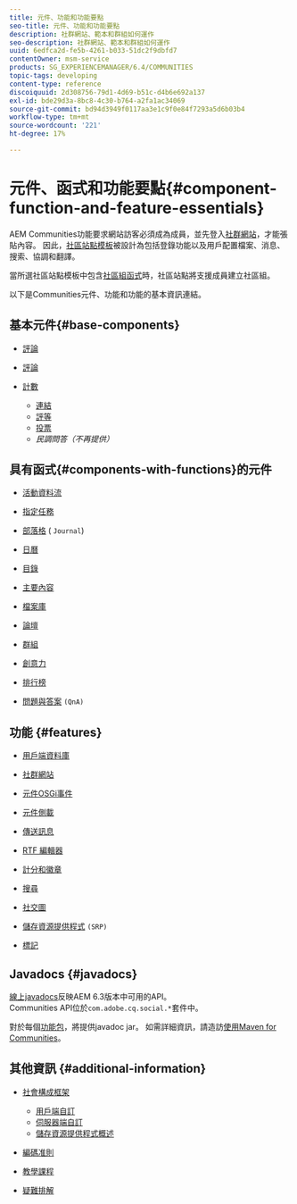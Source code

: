 ```yaml
---
title: 元件、功能和功能要點
seo-title: 元件、功能和功能要點
description: 社群網站、範本和群組如何運作
seo-description: 社群網站、範本和群組如何運作
uuid: 6edfca2d-fe5b-4261-b033-51dc2f9dbfd7
contentOwner: msm-service
products: SG_EXPERIENCEMANAGER/6.4/COMMUNITIES
topic-tags: developing
content-type: reference
discoiquuid: 2d308756-79d1-4d69-b51c-d4b6e692a137
exl-id: bde29d3a-8bc8-4c30-b764-a2fa1ac34069
source-git-commit: bd94d3949f0117aa3e1c9f0e84f7293a5d6b03b4
workflow-type: tm+mt
source-wordcount: '221'
ht-degree: 17%

---
```


# 元件、函式和功能要點{#component-function-and-feature-essentials}

AEM Communities功能要求網站訪客必須成為成員，並先登入[社群網站](overview.md#communitiessites)，才能張貼內容。 因此，[社區站點模板](sites.md)被設計為包括登錄功能以及用戶配置檔案、消息、搜索、協調和翻譯。[](sites-console.md)

當所選社區站點模板中包含[社區組函式](functions.md#groups-function)時，社區站點將支援成員建立社區組。

以下是Communities元件、功能和功能的基本資訊連結。

## 基本元件{#base-components}

* [評論](essentials-comments.md)
* [評論](reviews-basics.md)
* [計數](tally.md)

   * [連結](essentials-liking.md)
   * [評等](rating-basics.md)
   * [投票](essentials-voting.md)
   * *民調問答（不再提供）*

## 具有函式{#components-with-functions}的元件

* [活動資料流](essentials-activities.md)
* [指定任務](essentials-assignments.md)
* [部落格](blog-developer-basics.md) ( `Journal`)

* [日曆](calendar-basics-for-developers.md)
* [目錄](catalog-developer-essentials.md)
* [主要內容](essentials-featured.md)
* [檔案庫](essentials-file-library.md)
* [論壇](essentials-forum.md)
* [群組](essentials-groups.md)
* [創意力](ideation.md)
* [排行榜](leaderboard.md)
* [問題與答案](qna-essentials.md) `(QnA)`

## 功能 {#features}

* [用戶端資料庫](clientlibs.md)
* [社群網站](sites-for-developers.md)
* [元件OSGi事件](events.md)
* [元件側載](sideloading.md)
* [傳送訊息](essentials-messaging.md)
* [RTF 編輯器](rte.md)
* [計分和徽章](configure-scoring.md)
* [搜尋](search-implementation.md)
* [社交圖](essentials-socialgraph.md)
* [儲存資源提供程式](srp-and-ugc.md) `(SRP)`

* [標記](tag.md)

## Javadocs {#javadocs}

[線上javadocs](../../help/sites-developing/reference-materials.md)反映AEM 6.3版本中可用的API。\
Communities API位於`com.adobe.cq.social.*`套件中。

對於每個[功能包](deploy-communities.md#latestfeaturepack)，將提供javadoc jar。 如需詳細資訊，請造訪[使用Maven for Communities](maven.md#javadocs)。

## 其他資訊 {#additional-information}

* [社會構成框架](scf.md)

   * [用戶端自訂](client-customize.md)
   * [伺服器端自訂](server-customize.md)
   * [儲存資源提供程式概述](srp.md)

* [編碼准則](code-guide.md)
* [教學課程](tutorials.md)
* [疑難排解](troubleshooting.md)
